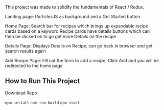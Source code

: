 This project was made to solidify the fundamentals of React / Redux.

Landing page:
ParticlesJS as background and a Get Started button

Home Page:
Search bar for recipes which brings up expandable recipe cards based on a keyword
Recipe cards have details buttons which can then be clicked on to go get more Details
on the recipe

Details Page:
Displays Details on Recipe, can go back in browser and get search results again

Add Recipe Page:
Fill out the form to add a recipe, Click Add and you will be redirected to the home page


## How to Run This Project
Download Repo

```npm install```
```npm run build```
```npm start```
